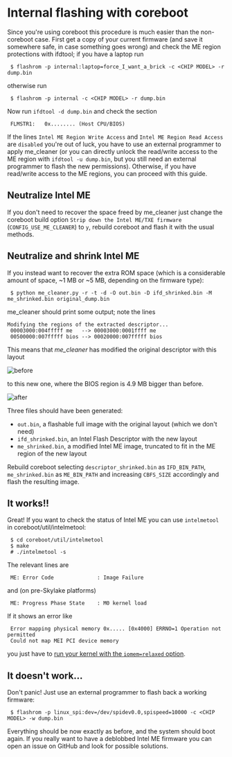 # Internal flashing with coreboot

Since you're using coreboot this procedure is much easier than the non-coreboot case.
First get a copy of your current firmware (and save it somewhere safe, in case something goes wrong) and check the ME region protections with ifdtool; if you have a laptop run

     $ flashrom -p internal:laptop=force_I_want_a_brick -c <CHIP MODEL> -r dump.bin

otherwise run

     $ flashrom -p internal -c <CHIP MODEL> -r dump.bin

Now run `ifdtool -d dump.bin` and check the section

     FLMSTR1:   0x........ (Host CPU/BIOS)

If the lines `Intel ME Region Write Access` and `Intel ME Region Read Access` are `disabled` you're out of luck, you have to use an external programmer to apply me_cleaner (or you can directly unlock the read/write access to the ME region with `ifdtool -u dump.bin`, but you still need an external programmer to flash the new permissions). Otherwise, if you have read/write access to the ME regions, you can proceed with this guide.

## Neutralize Intel ME

If you don't need to recover the space freed by me_cleaner just change the coreboot build option `Strip down the Intel ME/TXE firmware` (`CONFIG_USE_ME_CLEANER`) to `y`, rebuild coreboot and flash it with the usual methods.

## Neutralize and shrink Intel ME

If you instead want to recover the extra ROM space (which is a considerable amount of space, ~1 MB or ~5 MB, depending on the firmware type):

     $ python me_cleaner.py -r -t -d -O out.bin -D ifd_shrinked.bin -M me_shrinked.bin original_dump.bin

me_cleaner should print some output; note the lines

```
Modifying the regions of the extracted descriptor...
 00003000:004fffff me   --> 00003000:0001ffff me
 00500000:007fffff bios --> 00020000:007fffff bios
```

This means that _me_cleaner_ has modified the original descriptor with this layout

![before](http://oi65.tinypic.com/10rn12d.jpg)

to this new one, where the BIOS region is 4.9 MB bigger than before.

![after](http://oi67.tinypic.com/2nkrkoi.jpg)

Three files should have been generated:
 * `out.bin`, a flashable full image with the original layout (which we don't need)
 * `ifd_shrinked.bin`, an Intel Flash Descriptor with the new layout
 * `me_shrinked.bin`, a modified Intel ME image, truncated to fit in the ME region of the new layout

Rebuild coreboot selecting `descriptor_shrinked.bin` as `IFD_BIN_PATH`, `me_shrinked.bin` as `ME_BIN_PATH` and increasing `CBFS_SIZE` accordingly and flash the resulting image.

##  It works!!

Great! If you want to check the status of Intel ME you can use `intelmetool` in coreboot/util/intelmetool:

     $ cd coreboot/util/intelmetool
     $ make
     # ./intelmetool -s

The relevant lines are

     ME: Error Code              : Image Failure

and (on pre-Skylake platforms)

     ME: Progress Phase State    : M0 kernel load

If it shows an error like

     Error mapping physical memory 0x..... [0x4000] ERRNO=1 Operation not permitted
     Could not map MEI PCI device memory

you just have to [run your kernel with the `iomem=relaxed` option](https://github.com/corna/me_cleaner/issues/30#issuecomment-301193328).

##  It doesn't work...

Don't panic! Just use an external programmer to flash back a working firmware:

     $ flashrom -p linux_spi:dev=/dev/spidev0.0,spispeed=10000 -c <CHIP MODEL> -w dump.bin

Everything should be now exactly as before, and the system should boot again. If you really want to have a deblobbed Intel ME firmware you can open an issue on GitHub and look for possible solutions.